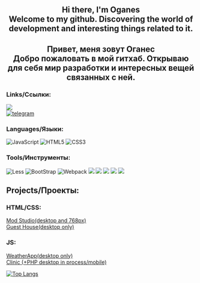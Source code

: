 
<h2 align="center">Hi there, I'm Oganes <br>
Welcome to my github.  Discovering the world of development and interesting things related to it. </h2>

<h2 align="center">
  Привет, меня зовут Оганес <br> 
  Добро пожаловать в мой гитхаб. Открываю для себя мир разработки и интересных вещей связанных с ней.
</h2>

<h3>Links/Ссылки:</h3>  
<a href="https://www.codewars.com/users/NBhey">
  <img src ='https://www.codewars.com/users/NBhey/badges/small'>
</a><br>
<a href="https://t.me/NBhey">
<span><img src="https://img.shields.io/badge/Telegram-2CA5E0?style=for-the-badge&logo=telegram&logoColor=white" alt="telegram"></span>
</a>


<h3>Languages/Языки:</h3>
<span><img src="https://img.shields.io/badge/javascript-%23323330.svg?style=for-the-badge&logo=javascript&logoColor=%23F7DF1E" alt="JavaScript"> </span> <span><img src ="https://img.shields.io/badge/html5-%23E34F26.svg?style=for-the-badge&logo=html5&logoColor=white" alt="HTML5"></span> <span><img src = "https://img.shields.io/badge/css3-%231572B6.svg?style=for-the-badge&logo=css3&logoColor=white" alt='CSS3'></span>

<h3>Tools/Инструменты:</h3>


<span><img src="https://img.shields.io/badge/less-2B4C80?style=for-the-badge&logo=less&logoColor=white" alt="Less"></span>
<span><img src="https://img.shields.io/badge/bootstrap-%238511FA.svg?style=for-the-badge&logo=bootstrap&logoColor=white" alt="BootStrap">
<span><img src ='https://img.shields.io/badge/webpack-%238DD6F9.svg?style=for-the-badge&logo=webpack&logoColor=black' alt='Webpack'></span> 
<span><img src='https://img.shields.io/badge/ESLint-4B3263?style=for-the-badge&logo=eslint&logoColor=white'></span>
<span><img src='https://img.shields.io/badge/-jest-%23C21325?style=for-the-badge&logo=jest&logoColor=white'></span>
<span><img src='https://img.shields.io/badge/git-%23F05033.svg?style=for-the-badge&logo=git&logoColor=white'></span>
<span><img src='https://img.shields.io/badge/github-%23121011.svg?style=for-the-badge&logo=github&logoColor=white'></span>
<span><img src='https://img.shields.io/badge/Babel-F9DC3e?style=for-the-badge&logo=babel&logoColor=black'></span>


<h2>Projects/Проекты:</h2>
<h3>HTML/CSS:</h3>
<span><a  href="https://nbhey.github.io/otus-css-Markarian-Tridrikh/">Mod Studio(desktop and 768px)</a></span> <br>
<span><a href="https://nbhey.github.io/Pet-Project1-HTML-CSS/" target="_blank">Guest House(desktop only)</a></span>

<h3>JS:</h3>
<span><a  href="https://nbhey.github.io/WeatherApp/">WeatherApp(desktop only)</a></span> <br>
<span> <a href="https://nbhey.github.io/Rocket-Business-/"> Clinic (+PHP desktop in process/mobile) </a></span>

 [![Top Langs](https://github-readme-stats.vercel.app/api/top-langs/?username=NBhey&layout=compact)](https://github.com/NBhey?tab=repositories) 


